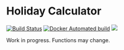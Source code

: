 
<!-- README.md is generated from README.Rmd. Please edit that file -->
Holiday Calculator
==================

[![Build Status](https://travis-ci.org/dougmet/holidaycalc.svg?branch=master)](https://travis-ci.org/dougmet/holidaycalc) [![Docker Automated build](https://img.shields.io/docker/automated/dougmet/holidaycalc.svg)]() [![](http://www.r-pkg.org/badges/version/holidaycalc)](http://www.r-pkg.org/pkg/holidaycalc)

Work in progress. Functions may change.
